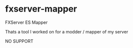 # fxserver-mapper
FXServer ES Mapper

Thats a tool I worked on for a modder / mapper of my server

NO SUPPORT
